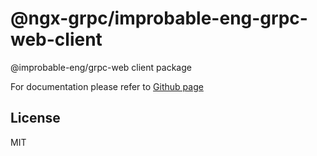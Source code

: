 # @ngx-grpc/improbable-eng-grpc-web-client

@improbable-eng/grpc-web client package

For documentation please refer to [Github page](https://github.com/ngx-grpc/ngx-grpc)

## License

MIT
